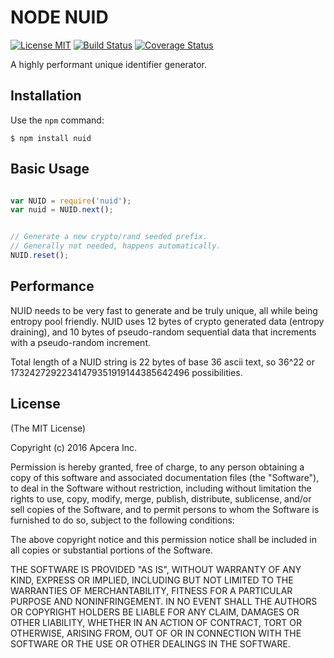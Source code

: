 # NODE NUID

[![License MIT](https://img.shields.io/npm/l/express.svg)](http://opensource.org/licenses/MIT) [![Build Status](https://travis-ci.org/nats-io/node-nuid.svg?branch=master)](http://travis-ci.org/nats-io/node-nuid) [![Coverage Status](https://coveralls.io/repos/github/nats-io/node-nuid/badge.svg?branch=master)](https://coveralls.io/github/nats-io/node-nuid?branch=master)

A highly performant unique identifier generator.

## Installation

Use the `npm` command:

	$ npm install nuid

## Basic Usage
```javascript

var NUID = require('nuid');
var nuid = NUID.next();


// Generate a new crypto/rand seeded prefix.
// Generally not needed, happens automatically.
NUID.reset();
```

## Performance
NUID needs to be very fast to generate and be truly unique, all while being entropy pool friendly.
NUID uses 12 bytes of crypto generated data (entropy draining), and 10 bytes of pseudo-random
sequential data that increments with a pseudo-random increment.

Total length of a NUID string is 22 bytes of base 36 ascii text, so 36^22 or
17324272922341479351919144385642496 possibilities.


## License

(The MIT License)

Copyright (c) 2016 Apcera Inc.

Permission is hereby granted, free of charge, to any person obtaining a copy
of this software and associated documentation files (the "Software"), to
deal in the Software without restriction, including without limitation the
rights to use, copy, modify, merge, publish, distribute, sublicense, and/or
sell copies of the Software, and to permit persons to whom the Software is
furnished to do so, subject to the following conditions:

The above copyright notice and this permission notice shall be included in
all copies or substantial portions of the Software.

THE SOFTWARE IS PROVIDED "AS IS", WITHOUT WARRANTY OF ANY KIND, EXPRESS OR
IMPLIED, INCLUDING BUT NOT LIMITED TO THE WARRANTIES OF MERCHANTABILITY,
FITNESS FOR A PARTICULAR PURPOSE AND NONINFRINGEMENT. IN NO EVENT SHALL THE
AUTHORS OR COPYRIGHT HOLDERS BE LIABLE FOR ANY CLAIM, DAMAGES OR OTHER
LIABILITY, WHETHER IN AN ACTION OF CONTRACT, TORT OR OTHERWISE, ARISING
FROM, OUT OF OR IN CONNECTION WITH THE SOFTWARE OR THE USE OR OTHER DEALINGS
IN THE SOFTWARE.

